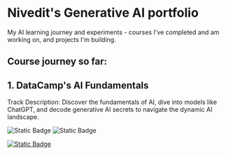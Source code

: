 # Nivedit's Generative AI portfolio
My AI learning journey and experiments - courses I've completed and am working on, and projects I'm building.

## Course journey so far:

## 1. DataCamp's AI Fundamentals

Track Description: Discover the fundamentals of AI, dive into models like ChatGPT, and decode generative AI secrets to navigate the dynamic AI landscape.

![Static Badge](https://img.shields.io/badge/Track_Link-blue?link=https%3A%2F%2Fapp.datacamp.com%2Flearn%2Fskill-tracks%2Fai-fundamentals)
![Static Badge](https://img.shields.io/badge/Statement_of_Accomplishment-dark_green?color=%2329903b&link=https%3A%2F%2Fwww.datacamp.com%2Fcompleted%2Fstatement-of-accomplishment%2Ftrack%2F6e893e57b9290bdb2c8ac844337813fbc33591cd)

[![Static Badge](https://img.shields.io/badge/Track_Link-blue)](https://app.datacamp.com/learn/skill-tracks/ai-fundamentals)

